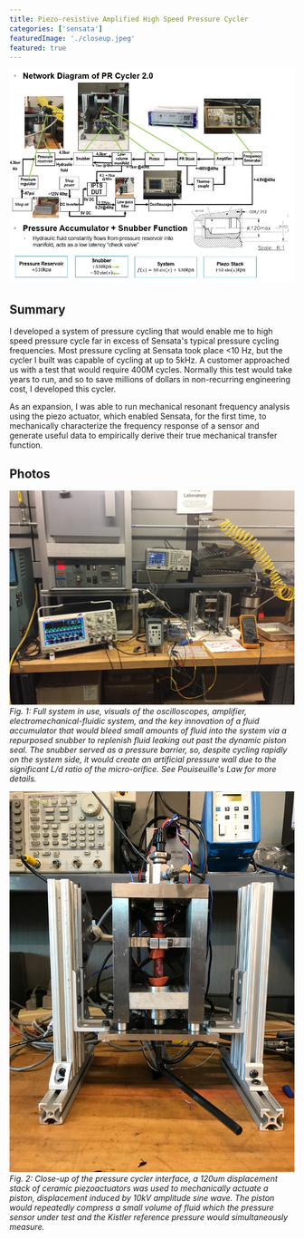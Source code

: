 ```yaml
---
title: Piezo-resistive Amplified High Speed Pressure Cycler
categories: ['sensata']
featuredImage: './closeup.jpeg'
featured: true
---
```

![](diagram.JPEG)

## Summary

I developed a system of pressure cycling that would enable me to high speed pressure cycle far in excess of Sensata's typical pressure cycling frequencies. Most pressure cycling at Sensata took place <10 Hz, but the cycler I built was capable of cycling at up to 5kHz. A customer approached us with a test that would require 400M cycles. Normally this test would take years to run, and so to save millions of dollars in non-recurring engineering cost, I developed this cycler.

As an expansion, I was able to run mechanical resonant frequency analysis using the piezo actuator, which enabled Sensata, for the first time, to mechanically characterize the frequency response of a sensor and generate useful data to empirically derive their true mechanical transfer function.


## Photos
![](IMG_3271.JPG)
*Fig. 1: Full system in use, visuals of the oscilloscopes, amplifier, electromechanical-fluidic system, and the key innovation of a fluid accumulator that would bleed small amounts of fluid into the system via a repurposed snubber to replenish fluid leaking out past the dynamic piston seal. The snubber served as a pressure barrier, so, despite cycling rapidly on the system side, it would create an artificial pressure wall due to the significant L/d ratio of the micro-orifice. See Pouiseuille's Law for more details.*

![](closeup.jpeg)
*Fig. 2: Close-up of the pressure cycler interface, a 120um displacement stack of ceramic piezoactuators was used to mechanically actuate a piston, displacement induced by 10kV amplitude sine wave. The piston would repeatedly compress a small volume of fluid which the pressure sensor under test and the Kistler reference pressure would simultaneously measure.*
